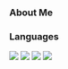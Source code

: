 ### About Me



### Languages

<IMG src="https://img.shields.io/badge/-Python-blue?logo=python&style=for-the-badge" />
<IMG src="https://img.shields.io/badge/-Javascript-yellow?logo=javascript&style=for-the-badge" />
<IMG src="https://img.shields.io/badge/-NodeJs-green?logo=nodejs&style=for-the-badge" />
<IMG src="https://img.shields.io/badge/-Ruby-red?logo=ruby&style=for-the-badge" />
